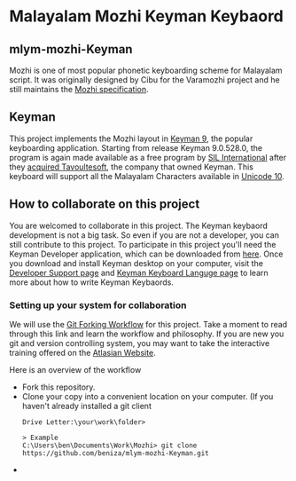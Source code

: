 # Malayalam Mozhi Keyman Keybaord
## mlym-mozhi-Keyman
Mozhi is one of most popular phonetic keyboarding scheme for Malayalam script. It was originally designed by Cibu for the Varamozhi project and he still maintains the [Mozhi specification](https://sites.google.com/site/cibu/mozhi/mozhi2).

## Keyman
This project implements the Mozhi layout in [Keyman 9](https://keyman.com/), the popular keyboarding application. Starting from release Keyman 9.0.528.0, the program is again made available as a free program by [SIL International](www.sil.org) after they [acquired Tavoultesoft](https://keyman.com/sil-acquisition/), the company that owned Keyman. This keyboard will support all the Malayalam Characters available in [Unicode 10](http://unicode.org/charts/PDF/U0D00.pdf).

## How to collaborate on this project
You are welcomed to collaborate in this project. The Keyman keybaord development is not a big task. So even if you are not a developer, you can still contribute to this project. To participate in this project you'll need the Keyman Developer application, which can be downloaded from [here](https://keyman.com/developer/). Once you download and install Keyman desktop on your computer, visit the [Developer Support page](https://help.keyman.com/developer/9.0/guides/) and [Keyman Keyboard Languge page](https://help.keyman.com/developer/language/) to learn more about how to write Keyman Keybaords.

### Setting up your system for collaboration
We will use the [Git Forking Workflow](https://www.atlassian.com/git/tutorials/comparing-workflows#forking-workflow) for this project. Take a moment to read through this link and learn the workflow and philosophy. If you are new you git and version controlling system, you may want to take the interactive training offered on the [Atlasian Website](https://www.atlassian.com/git/tutorials/learn-git-with-bitbucket-cloud).

Here is an overview of the workflow
  - Fork this repository.
  - Clone your copy into a convenient location on your computer. (If you haven't already installed a git client
     ```terminal
     Drive Letter:\your\work\folder>
     
     > Example
     C:\Users\ben\Documents\Work\Mozhi> git clone https://github.com/beniza/mlym-mozhi-Keyman.git
     ```
  - 
